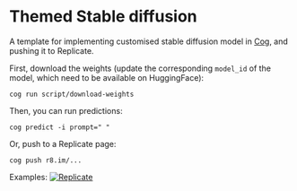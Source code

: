 # Themed Stable diffusion

A template for implementing customised stable diffusion model in [Cog](https://github.com/replicate/cog), and pushing it to Replicate.


First, download the weights (update the corresponding `model_id` of the model, which need to be available on HuggingFace):

    cog run script/download-weights 

Then, you can run predictions:

    cog predict -i prompt=" "

Or, push to a Replicate page:

    cog push r8.im/...


Examples: 
[![Replicate](https://replicate.com/cjwbw/pastel-mix/badge)](https://replicate.com/cjwbw/pastel-mix)
